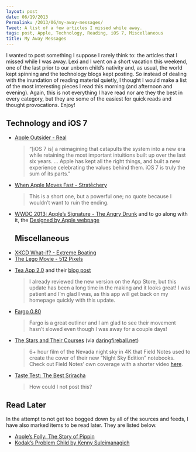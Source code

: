 ```yaml
---
layout: post
date: 06/19/2013
Permalink: /2013/06/my-away-messages/
Tweet: A list of a few articles I missed while away.
tags: post, Apple, Technology, Reading, iOS 7, Miscellaneous
title: My Away Messages
---
```


<p>I wanted to post something I suppose I rarely think to: the articles that I missed while I was away. Lexi and I went on a short vacation this weekend, one of the last prior to our unborn child’s nativity and, as usual, the world kept spinning and the technology blogs kept posting. So instead of dealing with the inundation of reading material quietly, I thought I would make a list of the most interesting pieces I read this morning (and afternoon and evening). Again, this is not everything I have read nor are they the best in every category, but they are some of the easiest for quick reads and thought provocations. Enjoy!</p>

<h2 id="technologyandios7">Technology and iOS 7</h2>

<ul><li><p><a href="http://www.appleoutsider.com/2013/06/17/real/" title="Apple Outsider - Real">Apple Outsider - Real</a></p>

<blockquote>
<p>“[iOS 7 is] a reimagining that catapults the system into a new era while retaining the most important intuitions built up over the last six years. … Apple has kept all the right things, and built a new experience celebrating the values behind them. iOS 7 is truly the sum of its parts.”</p>
</blockquote></li>
<li><p><a href="http://stratechery.com/2013/when-apple-moves-fast/" title="When Apple Moves Fast - Stratēchery by Ben Thompson">When Apple Moves Fast - Stratēchery</a></p>

<blockquote>
<p>This is a short one, but a powerful one; no quote because I wouldn’t want to ruin the ending.</p>
</blockquote></li>
<li><p><a href="http://www.theangrydrunk.com/2013/06/17/wwdc-2013-apples-signature/" title="WWDC 2013: Apple's Signature - The Angry Drunk">WWDC 2013: Apple’s Signature - The Angry Drunk</a> and to go along with it, the <a href="http://www.apple.com/designed-by-apple/" title="Designed by Apple - Apple.com">Designed by Apple webpage</a></p>

<h2 id="miscellaneous">Miscellaneous</h2></li>
<li><a href="http://what-if.xkcd.com/50/" title="Extreme Boating - XKCD What-if?">XKCD What-if? - Extreme Boating</a></li>
<li><a href="http://512pixels.net/2013/06/lego-movie/" title="Lego Movie Coming Next Year - 512 Pixels">The Lego Movie - 512 Pixels</a></li>
<li><p><a href="http://teaapp.com" title="Tea App for iPhone">Tea App 2.0</a> and their <a href="http://blog.teaapp.com/post/53372075515/tea-2-0" title="Tea 2.0 - Tea for iPhone Blog">blog post</a></p>

<blockquote>
<p>I already reviewed the new version on the App Store, but this update has been a long time in the making and it looks great! I was patient and I’m glad I was, as this app will get back on my homepage quickly with this update.</p>
</blockquote></li>
<li><p><a href="http://worknotes.smallpicture.com/june2013/fargo080" title="Fargo 0.80 Worknotes- Small Picture">Fargo 0.80</a></p>

<blockquote>
<p>Fargo is a great outliner and I am glad to see their movement hasn’t slowed even though I was away for a couple days!</p>
</blockquote></li>
<li><p><a href="http://coudal.com/greatbasin/" title="Coudal Partners &amp; Field Notes Brand: Great Basin">The Stars and Their Courses</a> (via <a href="http://daringfireball.net/linked/2013/06/19/great-basin" title="Great Basin: The Stars and Their Courses - Daring Fireball">daringfireball.net</a>) </p>

<blockquote>
<p>6+ hour film of the Nevada night sky in 4K that Field Notes used to create the cover of their new “Night Sky Edition” notebooks. Check out Field Notes’ own coverage with a shorter video <a href="http://fieldnotesbrand.com/colors/nightsky/" title="Field Notes Colors: Night Sky Edition">here</a>.</p>
</blockquote></li>
<li><p><a href="http://www.seriouseats.com/2013/06/taste-test-the-best-sriracha.html" title="The Best Sriracha - Serious Eats">Taste Test: The Best Sriracha</a></p>

<blockquote>
<p>How could I not post this?</p>
</blockquote></li>
</ul><h2 id="readlater">Read Later</h2>

<p>In the attempt to not get too bogged down by all of the sources and feeds, I have also marked items to be read later. They are listed below.</p>

<ul><li><a href="http://gameological.com/2013/06/apples-folly/" title="The Pippin game console - The Gameological Society">Apple’s Folly: The Story of Pippin</a></li>
<li><a href="https://medium.com/editors-picks/3e1d3fc4a3e" title="Kodak’s Problem Child - Medium">Kodak’s Problem Child by Kenny Suleimanagich</a></li>
</ul>